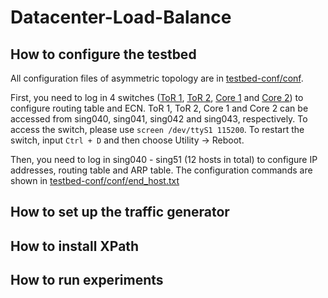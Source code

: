 # Datacenter-Load-Balance

## How to configure the testbed
All configuration files of asymmetric topology are in [testbed-conf/conf](https://github.com/frankfzw/Datacenter-Load-Balance/tree/asym/testbed-conf/conf). 

First, you need to log in 4 switches ([ToR 1](https://github.com/frankfzw/Datacenter-Load-Balance/blob/asym/testbed-conf/conf/tor1.txt), [ToR 2](https://github.com/frankfzw/Datacenter-Load-Balance/blob/asym/testbed-conf/conf/tor2.txt), [Core 1](https://github.com/frankfzw/Datacenter-Load-Balance/blob/asym/testbed-conf/conf/core1.txt) and [Core 2](https://github.com/frankfzw/Datacenter-Load-Balance/blob/asym/testbed-conf/conf/core2.txt)) to configure routing table and ECN. ToR 1, ToR 2, Core 1 and Core 2 can be accessed from sing040, sing041, sing042 and sing043, respectively. To access the switch, please use `screen /dev/ttyS1 115200`. To restart the switch, input `Ctrl + D` and then choose Utility -> Reboot.  

Then, you need to log in sing040 - sing51 (12 hosts in total) to configure IP addresses, routing table and ARP table. The configuration commands are shown in [testbed-conf/conf/end_host.txt](https://github.com/baiwei0427/Datacenter-Load-Balance/blob/master/testbed-conf/conf/end_host.txt) 


## How to set up the traffic generator


## How to install XPath 

## How to run experiments
